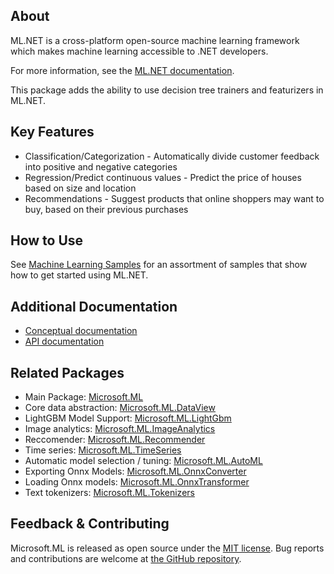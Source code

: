 ## About

ML.NET is a cross-platform open-source machine learning framework which makes machine learning accessible to .NET developers.

For more information, see the [ML.NET documentation](https://docs.microsoft.com/dotnet/machine-learning/).

This package adds the ability to use decision tree trainers and featurizers in ML.NET.

## Key Features

* Classification/Categorization - Automatically divide customer feedback into positive and negative categories
* Regression/Predict continuous values - Predict the price of houses based on size and location
* Recommendations - Suggest products that online shoppers may want to buy, based on their previous purchases

## How to Use

See [Machine Learning Samples](https://github.com/dotnet/machinelearning-samples) for an assortment of samples that show how to get started using ML.NET.

## Additional Documentation

* [Conceptual documentation](https://learn.microsoft.com/en-us/dotnet/machine-learning/)
* [API documentation](https://learn.microsoft.com/en-us/dotnet/api/microsoft.ml.trainers.fastTree)

## Related Packages

* Main Package: [Microsoft.ML](https://www.nuget.org/packages/Microsoft.ML)
* Core data abstraction: [Microsoft.ML.DataView](https://www.nuget.org/packages/Microsoft.ML.DataView)
* LightGBM Model Support: [Microsoft.ML.LightGbm](https://www.nuget.org/packages/Microsoft.ML.LightGbm)
* Image analytics: [Microsoft.ML.ImageAnalytics](https://www.nuget.org/packages/Microsoft.ML.ImageAnalytics)
* Reccomender: [Microsoft.ML.Recommender](https://www.nuget.org/packages/Microsoft.ML.Recommender)
* Time series: [Microsoft.ML.TimeSeries](https://www.nuget.org/packages/Microsoft.ML.TimeSeries)
* Automatic model selection / tuning:  [Microsoft.ML.AutoML](https://www.nuget.org/packages/Microsoft.ML.AutoML)
* Exporting Onnx Models: [Microsoft.ML.OnnxConverter](https://www.nuget.org/packages/Microsoft.ML.OnnxConverter)
* Loading Onnx models: [Microsoft.ML.OnnxTransformer](https://www.nuget.org/packages/Microsoft.ML.OnnxTransformer)
* Text tokenizers: [Microsoft.ML.Tokenizers](https://www.nuget.org/packages/Microsoft.ML.Tokenizers)

## Feedback & Contributing

Microsoft.ML is released as open source under the [MIT license](https://licenses.nuget.org/MIT). Bug reports and contributions are welcome at [the GitHub repository](https://github.com/dotnet/machinelearning).